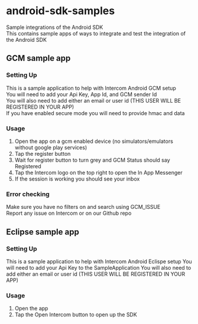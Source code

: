 # android-sdk-samples
Sample integrations of the Android SDK  
This contains sample apps of ways to integrate and test the integration of the Android SDK

## GCM sample app
### Setting Up
This is a sample application to help with Intercom Android GCM setup  
You will need to add your Api Key, App Id, and GCM sender Id  
You will also need to add either an email or user id (THIS USER WILL BE REGISTERED IN YOUR APP)  
If you have enabled secure mode you will need to provide hmac and data  
### Usage
 1. Open the app on a gcm enabled device (no simulators/emulators without google play services)  
 2. Tap the register button  
 3. Wait for register button to turn grey and GCM Status should say Registered  
 4. Tap the Intercom logo on the top right to open the In App Messenger  
 5. If the session is working you should see your inbox  

### Error checking
Make sure you have no filters on and search using GCM_ISSUE  
Report any issue on Intercom or on our Github repo  

## Eclipse sample app
### Setting Up
This is a sample application to help with Intercom Android Eclispe setup
You will need to add your Api Key to the SampleApplication
You will also need to add either an email or user id (THIS USER WILL BE REGISTERED IN YOUR APP)
### Usage
 1. Open the app
 2. Tap the Open Intercom button to open up the SDK